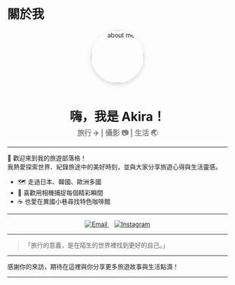 # 關於我

<div align="center">
  <img src="https://images.unsplash.com/photo-1506744038136-46273834b3fb?auto=format&fit=facearea&w=256&h=256&facepad=2" alt="about me" style="border-radius: 50%; width: 120px; box-shadow: 0 4px 12px rgba(0,0,0,0.15); margin-bottom: 16px;">
  
  <h1 style="margin-bottom: 0.2em;">嗨，我是 Akira！</h1>
  <h3 style="color: #888; margin-top: 0;">旅行 ✈️ | 攝影 📷 | 生活 🌏</h3>
</div>

---

🌟 歡迎來到我的旅遊部落格！  
我熱愛探索世界、紀錄旅途中的美好時刻，並與大家分享旅遊心得與生活靈感。

- 🗺 走過日本、韓國、歐洲多國
- 📸 喜歡用相機捕捉每個精彩瞬間
- ☕ 也愛在異國小巷尋找特色咖啡館

---

<div align="center">
  <a href="mailto:your.email@example.com" style="margin-right: 12px;">
    <img src="https://img.shields.io/badge/Email-Contact-blue?style=flat-square&logo=gmail" alt="Email">
  </a>
  <a href="https://instagram.com/yourprofile" target="_blank">
    <img src="https://img.shields.io/badge/Instagram-@yourprofile-E1306C?style=flat-square&logo=instagram" alt="Instagram">
  </a>
</div>

---

> 「旅行的意義，是在陌生的世界裡找到更好的自己。」

---

感謝你的來訪，期待在這裡與你分享更多旅遊故事與生活點滴！

---
